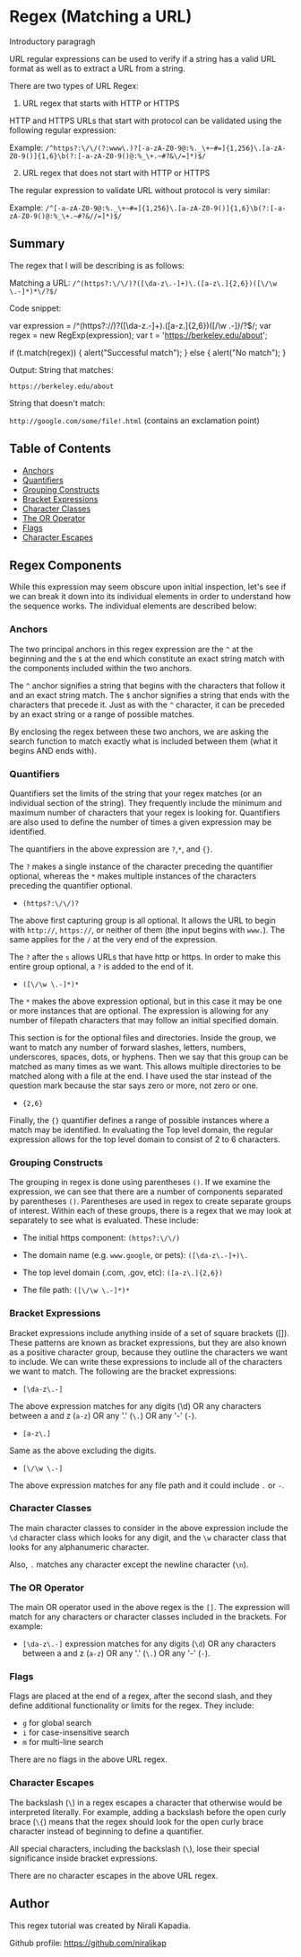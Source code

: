 # Regex (Matching a URL)

Introductory paragragh

URL regular expressions can be used to verify if a string has a valid URL format as well as to extract a URL from a string.

There are two types of URL Regex:

1. URL regex that starts with HTTP or HTTPS

HTTP and HTTPS URLs that start with protocol can be validated using the following regular expression:

Example: 
`/^https?:\/\/(?:www\.)?[-a-zA-Z0-9@:%._\+~#=]{1,256}\.[a-zA-Z0-9()]{1,6}\b(?:[-a-zA-Z0-9()@:%_\+.~#?&\/=]*)$/`

2. URL regex that does not start with HTTP or HTTPS

The regular expression to validate URL without protocol is very similar:

Example:
`/^[-a-zA-Z0-9@:%._\+~#=]{1,256}\.[a-zA-Z0-9()]{1,6}\b(?:[-a-zA-Z0-9()@:%_\+.~#?&//=]*)$/`



## Summary

The regex that I will be describing is as follows:

Matching a URL: `/^(https?:\/\/)?([\da-z\.-]+)\.([a-z\.]{2,6})([\/\w \.-]*)*\/?$/`

Code snippet:

var expression = /^(https?:\/\/)?([\da-z\.-]+)\.([a-z\.]{2,6})([\/\w \.-]*)*\/?$/;
var regex = new RegExp(expression);
var t = 'https://berkeley.edu/about';

if (t.match(regex)) {
  alert("Successful match");
} else {
  alert("No match");
}

Output:
String that matches:

`https://berkeley.edu/about`

String that doesn't match:

`http://google.com/some/file!.html` (contains an exclamation point)



## Table of Contents

- [Anchors](#anchors)
- [Quantifiers](#quantifiers)
- [Grouping Constructs](#grouping-constructs)
- [Bracket Expressions](#bracket-expressions)
- [Character Classes](#character-classes)
- [The OR Operator](#the-or-operator)
- [Flags](#flags)
- [Character Escapes](#character-escapes)


## Regex Components

While this expression may seem obscure upon initial inspection, let's see if we can break it down into its individual elements in order to understand how the sequence works. The individual elements are described below:


### Anchors

The two principal anchors in this regex expression are the `^` at the beginning and the `$` at the end which constitute an exact string match with the components included within the two anchors. 

The `^` anchor signifies a string that begins with the characters that follow it and an exact string match.
The `$` anchor signifies a string that ends with the characters that precede it. Just as with the `^` character, it can be preceded by an exact string or a range of possible matches.

By enclosing the regex between these two anchors, we are asking the search function to match exactly what is included between them (what it begins AND ends with).


### Quantifiers

Quantifiers set the limits of the string that your regex matches (or an individual section of the string). They frequently include the minimum and maximum number of characters that your regex is looking for. Quantifiers are also used to define the number of times a given expression may be identified. 

The quantifiers in the above expression are `?`,`*`, and `{}`.

The `?` makes a single instance of the character preceding the quantifier optional, whereas the `*` makes multiple instances of the characters preceding the quantifier optional.

- `(https?:\/\/)?`

The above first capturing group is all optional. It allows the URL to begin with `http://`, `https://`, or neither of them (the input begins with `www.`). The same applies for the `/` at the very end of the expression.

The `?` after the `s` allows URLs that have http or https. In order to make this entire group optional, a `?` is added to the end of it.


- `([\/\w \.-]*)*`

The `*` makes the above expression optional, but in this case it may be one or more instances that are optional. The expression is allowing for any number of filepath characters that may follow an initial specified domain. 

This section is for the optional files and directories. Inside the group, we want to match any number of forward slashes, letters, numbers, underscores, spaces, dots, or hyphens. Then we say that this group can be matched as many times as we want. This allows multiple directories to be matched along with a file at the end. I have used the star instead of the question mark because the star says zero or more, not zero or one. 

- `{2,6}`

Finally, the `{}` quantifier defines a range of possible instances where a match may be identified. In evaluating the Top level domain, the regular expression allows for the top level domain to consist of 2 to 6 characters.



### Grouping Constructs

The grouping in regex is done using parentheses `()`. If we examine the expression, we can see that there are a number of components separated by parentheses `()`. Parentheses are used in regex to create separate groups of interest. Within each of these groups, there is a regex that we may look at separately to see what is evaluated. These include:

- The initial https component: `(https?:\/\/)`

- The domain name (e.g. `www.google`, or pets): `([\da-z\.-]+)\.`

- The top level domain (.com, .gov, etc): `([a-z\.]{2,6})`

- The file path: `([\/\w \.-]*)*`



### Bracket Expressions

Bracket expressions include anything inside of a set of square brackets ([]). These patterns are known as bracket expressions, but they are also known as a positive character group, because they outline the characters we want to include. We can write these expressions to include all of the characters we want to match. The following are the bracket expressions: 

- `[\da-z\.-]`

The above expression matches for any digits (\d) OR any characters between a and z (`a-z`) OR any '.' (`\.`) OR any '-' (`-`).

- `[a-z\.]`

Same as the above excluding the digits.

- `[\/\w \.-]`

The above expression matches for any file path and it could include `.` or `-`.


### Character Classes

The main character classes to consider in the above expression include the `\d` character class which looks for any digit, and the `\w` character class that looks for any alphanumeric character.

Also, `.` matches any character except the newline character (`\n`).


### The OR Operator

The main OR operator used in the above regex is the `[]`. The expression will match for any characters or character classes included in the brackets. For example:

 - `[\da-z\.-]` expression matches for any digits (`\d`) OR any characters between a and z (`a-z`) OR any '.' (`\.`) OR any '-' (`-`).


### Flags

Flags are placed at the end of a regex, after the second slash, and they define additional functionality or limits for the regex. They include:

- `g` for global search
- `i` for case-insensitive search
- `m` for multi-line search

There are no flags in the above URL regex.


### Character Escapes

The backslash (`\`) in a regex escapes a character that otherwise would be interpreted literally. For example, adding a backslash before the open curly brace (`\{`) means that the regex should look for the open curly brace character instead of beginning to define a quantifier. 

All special characters, including the backslash (`\`), lose their special significance inside bracket expressions.

There are no character escapes in the above URL regex.



## Author

This regex tutorial was created by Nirali Kapadia. 

Github profile: https://github.com/niralikap
